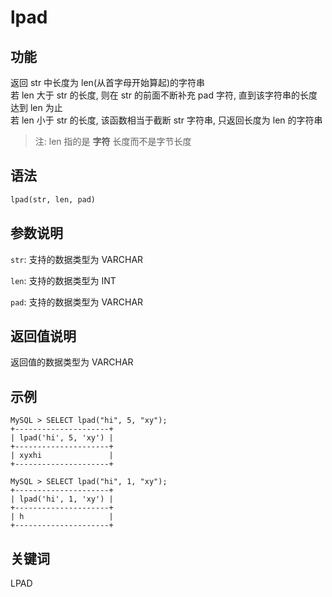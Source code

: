 # lpad

## 功能

返回 str 中长度为 len(从首字母开始算起)的字符串
</br>
若 len 大于 str 的长度, 则在 str 的前面不断补充 pad 字符, 直到该字符串的长度达到 len 为止
</br>
若 len 小于 str 的长度, 该函数相当于截断 str 字符串, 只返回长度为 len 的字符串
> 注: len 指的是 **字符** 长度而不是字节长度

## 语法

```Haskell
lpad(str, len, pad)
```

## 参数说明

`str`: 支持的数据类型为 VARCHAR

`len`: 支持的数据类型为 INT

`pad`: 支持的数据类型为 VARCHAR

## 返回值说明

返回值的数据类型为 VARCHAR

## 示例

```Plain Text
MySQL > SELECT lpad("hi", 5, "xy");
+---------------------+
| lpad('hi', 5, 'xy') |
+---------------------+
| xyxhi               |
+---------------------+

MySQL > SELECT lpad("hi", 1, "xy");
+---------------------+
| lpad('hi', 1, 'xy') |
+---------------------+
| h                   |
+---------------------+
```

## 关键词

LPAD
